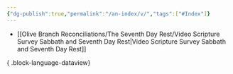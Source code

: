 ```yaml
---
{"dg-publish":true,"permalink":"/an-index/v/","tags":["#Index"]}
---
```



- [[Olive Branch Reconciliations/The Seventh Day Rest/Video Scripture Survey Sabbath and Seventh Day Rest\|Video Scripture Survey Sabbath and Seventh Day Rest]]

{ .block-language-dataview}